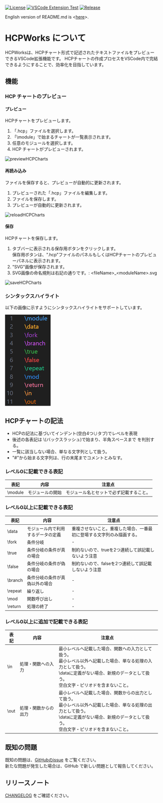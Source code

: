 [![License](https://img.shields.io/badge/license-MIT-green.svg)](https://github.com/in0ho1no/HCPWorks/blob/main/hcpworks/LICENSE)
[![VSCode Extension Test](https://github.com/in0ho1no/HCPWorks/actions/workflows/unittest.yml/badge.svg)](https://github.com/in0ho1no/HCPWorks/actions/workflows/unittest.yml)
[![Release](https://img.shields.io/github/v/release/in0ho1no/HCPWorks)](https://github.com/in0ho1no/HCPWorks/releases)

English version of README.md is <[here](README.md)>.

# HCPWorks について

HCPWorksは、HCPチャート形式で記述されたテキストファイルをプレビューできるVSCode拡張機能です。
HCPチャートの作成プロセスをVSCode内で完結できるようにすることで、効率化を目指しています。

## 機能

### HCP チャートのプレビュー

#### プレビュー

HCPチャートをプレビューします。

1. 「.hcp」ファイルを選択します。
1. 「\module」で始まるチャートが一覧表示されます。
1. 任意のモジュールを選択します。
1. HCP チャートがプレビューされます。

![previewHCPCharts](hcpworks/resources/videos/previewHCPCharts.gif)

#### 再読み込み

ファイルを保存すると、プレビューが自動的に更新されます。

1. プレビューされた「.hcp」ファイルを編集します。
1. ファイルを保存します。
1. プレビューが自動的に更新されます。

![reloadHCPCharts](hcpworks/resources/videos/reloadHCPCharts.gif)

#### 保存

HCPチャートを保存します。

1. タブバーに表示される保存用ボタンをクリックします。  
保存用ボタンは、".hcp"ファイルのパネルもしくはHCPチャートのプレビューパネルに表示されます。
1. "SVG"画像が保存されます。
1. SVG画像の命名規則は右記の通りです。: \<fileName>_\<moduleName>.svg

![saveHCPCharts](hcpworks/resources/videos/saveHCPCharts.gif)

### シンタックスハイライト

以下の画像に示すようにシンタックスハイライトをサポートしています。

![syntaxHighlight](hcpworks/resources/images/syntaxHighlight.png)

## HCPチャートの記法

- HCPの記法に基づいてインデント(空白4つ∪タブ)でレベルを表現
- 後述の各表記は \\(バックスラッシュ)で始まり、半角スペースまで を判別する。
- 一覧に該当しない場合、単なる文字列として扱う。
- "#"から始まる文字列は、行の末尾までコメントとみなす。

### レベル0に記載できる表記

表記 | 内容 | 注意点
---| --- | ---
\module | モジュールの開始 | モジュール名とセットで必ず記載すること。

### レベル0以上に記載できる表記

表記 | 内容 | 注意点
---| --- | ---
\data | モジュール内で利用するデータの定義 | 重複させないこと。重複した場合、一番最初に登場する文字列のみ描画する。
\fork | 条件分岐 | -
\true | 条件分岐の条件が真の場合 | 制約ないので、trueを2つ連続して誤記載しないよう注意
\false | 条件分岐の条件が偽の場合 | 制約ないので、falseを2つ連続して誤記載しないよう注意
\branch | 条件分岐の条件が真偽以外の場合 | -
\repeat | 繰り返し | -
\mod | 関数呼び出し | -
\return | 処理の終了 | -

### レベル0以上に追加で記載できる表記

表記 | 内容 | 注意点
---| --- | ---
\in | 処理・関数への入力 | 最小レベルへ記載した場合、関数への入力として扱う。<br>最小レベル以外へ記載した場合、単なる処理の入力として扱う。<br>\dataに定義がない場合、新規のデータとして扱う。<br>空白文字・ピリオドを含まないこと。
\out | 処理・関数からの出力 | 最小レベルへ記載した場合、関数からの出力として扱う。<br>最小レベル以外へ記載した場合、単なる処理の出力として扱う。<br>\dataに定義がない場合、新規のデータとして扱う。<br>空白文字・ピリオドを含まないこと。

## 既知の問題

既知の問題は、[GitHubのissue](https://github.com/in0ho1no/HCPWorks/issues) をご覧ください。  
新たな問題が発生した場合は、GitHub で新しい問題として報告してください。

## リリースノート

[CHANGELOG](hcpworks/CHANGELOG.md) をご確認ください。
